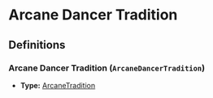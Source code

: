 # Arcane Dancer Tradition

## Definitions

### <a name="ArcaneDancerTradition"></a> Arcane Dancer Tradition (`ArcaneDancerTradition`)

- **Type:** <a href="./_ArcaneTradition.md#ArcaneTradition">ArcaneTradition</a>
